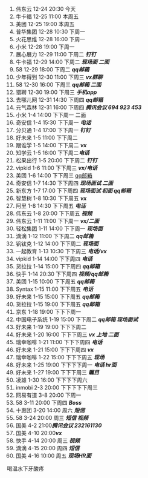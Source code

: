 1. 伟东云 12-24 20:30 今天
2. 牛卡福 12-25 11:00 本周五
3. 美团 12-25 19:00 本周五
4. 普华集团 12-28 10:30 下周一
5. 火花思维 12-28 16:00 下周一
6. 小米 12-28 19:00 下周一
7. 展心展力 12-29 11:00 下周二 ***钉钉***
8. 牛卡福 12-29 14:00 下周二 ***现场面 二面*** 
9. 58 12-29 18:00 下周二 ***qq邮箱***
10. 少年得到 12-30 11:00 下周三 ***vx群聊***
11. 58 12-30 16:00 下周三 ***qq邮箱 二面***
12. 猎聘 12-30 19:00 下周三 ***手机app***
13. 去哪儿网 12-31 14:30  下周四 ***qq邮箱***
14. 元气森林 12-31 16:00 下周四  ***腾讯会议 694 923 453***
15. 小米 1-4 14:00 下下周一 二面
16. 奇安信 1-4 15:30 下下周一 ***电话***
17. 分贝通 1-4 17:00 下下周一 ***钉钉***
18. 好未来 1-5 11:00 下下周二 
19. 跟谁学 1-5 14:00 下下周二 ***vx***
20. 知学云 1-5 16:00 下下周二***电话***
21. 松果出行 1-5 20:00 下下周二 ***钉钉***
22. vipkid  1-6 11:00 下下周三 ***vx/电话***
23. 美团 1-6 14:00 下下周三 [qq邮箱](https://mail.qq.com/cgi-bin/frame_html?sid=uqfjsuNApsUoZVcI&r=9e2d3114d045c6b8bba2d27c0770b325)
24. 奇安信 1-7 14:30 下下周四 ***现场面试 二面***
25. 新东方 1-7 17:00 下下周四 ***现场面试 初面 qq邮箱***
26. 智慧树 1-8 10:30 下下周五 ***vx***
27. 阿里 1-8 14:30 下下周五 ***电话***
28. 伟东云 1-8 20:00 下下周五 ***视频***
29. 伟东云 1-11 11:00 下下周一 ***vx/二面***
30. 轻松集团  1-11 14:00 下下周一 ***现场面***
31. 滴滴 1-12 11:00 下下周二 ***qq邮箱***
32. 钒钛克 1-12 14:00 下下周二 ***现场面***
33. 一起教育  1-13 10:30 下下周三 ***电话/vx***
34. vipkid  1-14 14:00 下下周四 ***电话***
35. 货拉拉  1-14 15:00 下下周四 ***qq邮箱***
36. 快手 1-14 20:30 下下周四 ***视频/qq邮箱***
37. 美团 1-15 10:00 下下周五 ***qq邮箱***
38. Syntax 1-15 11:00 下下周五 ***电话***
39. 好未来 1-15 15:00 下下周五 ***qq邮箱***
40. 货拉拉  1-15 19:00 下下周五 ***qq邮箱***
41. 京东 1-18 19:00 下下下周一
42. 中国电子系统 1-19 15:00 下下周二 ***qq邮箱 现场面试***
43. 好未来 1-19 19:00 下下下周二
44. 好未来 1-20 16:00 下下下周三 ***vx 上地 二面***
45. 瑞幸咖啡 1-21 11:00 下下下周四 ***电话***
46. 好未来 1-21 15:00 下下下周四 ***vx***
47. 瑞幸咖啡  1-22 15:00 下下下周五 ***现场***
51. 好未来 1-25 19:00 下下下下周一   ***电话 hr面***
49. 好未来 1-27 19:00 下下下周三 ***瞩目***
50. 凌雄 1-30 16:00 下下下下周六
51. inmobi 2-3 20:00 下下下下下周三
53. 网易有道 3-8 20:00 下周一
55. 58 3-11 20:00 下周四 ***Boss***
57. 十惠团 3-20 14:00 周六 ***短信***
55. 58 3-24 20:00 周三 ***短信 视频***
56. 国美 4-2 21:00***腾讯会议 232161130***
57. 国美 4-10 20:00***vx***
58. 快手 4-14 20:00 周三 ***视频***
59. 滴滴 4-15 20:00 周四 ***短信*** 
60. 国美 4-16 10:00 周五 ***现场HR面***





喝温水下牙酸疼

